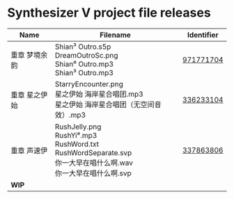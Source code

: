 # Synthesizer V project file releases
 
| Name | Filename | Identifier |
| ---- | -------- | ---------- |
| 重章 梦境余韵 | Shian³ Outro.s5p<br>DreamOutroSc.png<br>Shian⁰ Outro.mp3<br>Shian³ Outro.mp3 | [971771704](https://www.bilibili.com/video/BV1zp4y1n732) |
| 重章 星之伊始 | StarryEncounter.png<br>星之伊始 海岸星合唱团.mp3<br>星之伊始 海岸星合唱团（无空间音效）.mp3 | [336233104](https://www.bilibili.com/video/BV1DR4y1J7Tk) |
| 重章 声速伊 | RushJelly.png<br>RushYi⁸.mp3<br>RushWord.txt<br>RushWordSeparate.svp<br>你一大早在唱什么啊.wav<br>你一大早在唱什么啊.svp | [337863806](https://www.bilibili.com/video/BV19R4y1374u) |
| **WIP** |  |  |
